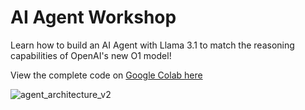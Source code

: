 # AI Agent Workshop

Learn how to build an AI Agent with Llama 3.1 to match the reasoning capabilities of OpenAI's new O1 model! 

View the complete code on [Google Colab here](https://colab.research.google.com/github/team-headstart/Agent-Workshop/blob/main/AI_Agent_Workshop_Completed.ipynb)


![agent_architecture_v2](https://github.com/user-attachments/assets/a65b6db9-bef1-4579-aed3-01444ce40544)

